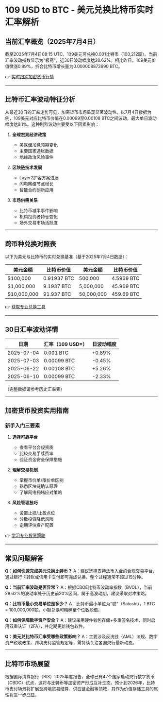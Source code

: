 # 109 USD to BTC - 美元兑换比特币实时汇率解析

## 当前汇率概览（2025年7月4日）

截至2025年7月4日08:15 UTC，109美元可兑换0.001比特币（100,212聪）。当前汇率波动指数显示为"极高"，近30日波动幅度达28.62%。相比昨日，109美元价值微涨0.89%，折合比特币增长量为0.000008873690 BTC。

👉 [实时跟踪加密货币行情](https://bit.ly/okx_welcome)

---

## 比特币汇率波动特征分析

从最近30日的汇率走势可见，加密货币市场呈现显著波动性。以7月4日数据为例，109美元对应比特币价值在0.00099至0.00108 BTC之间波动，最大单日波动幅度达9.1%。这种剧烈波动主要受以下因素影响：

1. **全球宏观经济政策**
   - 美联储加息预期变化
   - 主要国家通胀数据
   - 地缘政治风险事件

2. **区块链技术发展**
   - Layer2扩容方案进展
   - 闪电网络节点增长
   - 智能合约创新应用

3. **市场供需关系**
   - 比特币减半事件影响
   - 机构投资者持仓变化
   - 场外交易市场活跃度

---

## 跨币种兑换对照表

以下为美元与比特币的实时兑换基准（基于2025年7月4日数据）：

| 美元金额 | 比特币价值 | 美元金额 | 比特币价值 |
|---------|------------|---------|------------|
| $100,000 | 0.91937 BTC | 500,000 | 4.5969 BTC |
| $1,000,000 | 9.1937 BTC | 5,000,000 | 45.969 BTC |
| $10,000,000 | 91.937 BTC | 50,000,000 | 459.69 BTC |

👉 [获取专业兑换工具](https://bit.ly/okx_welcome)

---

## 30日汇率波动详情

| 日期 | 汇率（109 USD=） | 日波动幅度 |
|------|------------------|------------|
| 2025-07-04 | 0.001 BTC | +0.89% |
| 2025-07-03 | 0.00099 BTC | -0.45% |
| 2025-06-22 | 0.00108 BTC | +5.26% |
| 2025-06-10 | 0.00099 BTC | -2.33% |

（完整数据请参考历史汇率表）

---

## 加密货币投资实用指南

### 新手入门三要素

1. **选择可靠平台**
   - 查看平台合规资质
   - 比较交易手续费率
   - 验证资金安全保障措施

2. **理解交易机制**
   - 掌握市价单/限价单区别
   - 熟悉区块链确认原理
   - 了解网络拥堵应对策略

3. **风险管理技巧**
   - 设置止损/止盈点位
   - 分散投资降低风险
   - 定期评估资产配置

👉 [学习专业投资策略](https://bit.ly/okx_welcome)

---

## 常见问题解答

**Q：如何快速完成美元兑换比特币？**
A：建议选择支持法币入金的合规交易平台，通过银行卡转账或信用卡支付即可完成兑换，整个过程通常不超过15分钟。

**Q：当前汇率波动是否异常？**
A：根据CBOE比特币波动率指数（BVOL），当前28.62%的波动率处于历史前20%区间，属于高波动期，建议采取对冲策略。

**Q：比特币最小交易单位是多少？**
A：比特币最小单位为"聪"（Satoshi），1 BTC = 100,000,000聪。小额兑换可精确至个位数聪值。

**Q：如何保障数字资产安全？**
A：建议采用硬件钱包存储+多重签名技术，同时启用双重认证（2FA），并定期更新钱包软件。

**Q：美元兑比特币汇率受哪些政策影响？**
A：主要涉及反洗钱（AML）法规、数字资产税收政策、跨境支付监管规定等，需持续关注各国央行最新动态。

---

## 比特币市场展望

根据国际清算银行（BIS）2025年度报告，全球已有47个国家启动央行数字货币（CBDC）试点，这将与比特币等加密资产形成互补生态。预计到2026年，比特币支付场景将扩展至跨境贸易结算、供应链金融等领域，其作为价值存储工具的属性将进一步凸显。

